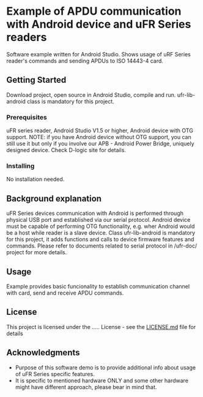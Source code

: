 # Example of APDU communication with Android device and uFR Series readers

Software example written for Android Studio. Shows usage of uRF Series reader's commands and sending APDUs to ISO 14443-4 card. 

## Getting Started

Download project, open source in Android Studio, compile and run.
ufr-lib-android class is mandatory for this project.

### Prerequisites

uFR series reader, Android Studio V1.5 or higher, Android device with OTG support.
NOTE: if you have Android device without OTG support, you can still use it but only if you involve our APB - Android Power Bridge, uniquely designed device. Check D-logic site for details.  

### Installing

No installation needed. 

## Background explanation

uFR Series devices communication with Android is performed through physical USB port and established via our serial protocol. Android device must be capable of performing OTG functionality, e.g. wher Android would be a host while reader is a slave device.
Class ufr-lib-android is mandatory for this project, it adds functions and calls to device firmware features and commands.
Please refer to documents related to serial protocol in /ufr-doc/ project for more details.  

## Usage

Example provides basic funcionality to establish communication channel with card, send and receive APDU commands.
 

## License

This project is licensed under the ..... License - see the [LICENSE.md](LICENSE.md) file for details

## Acknowledgments

* Purpose of this software demo is to provide additional info about usage of uFR Series specific features.
* It is specific to mentioned hardware ONLY and some other hardware might have different approach, please bear in mind that.  

 
